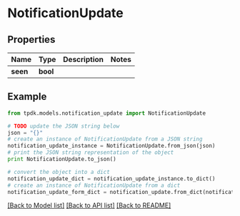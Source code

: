 # NotificationUpdate



## Properties

Name | Type | Description | Notes
------------ | ------------- | ------------- | -------------
**seen** | **bool** |  | 

## Example

```python
from tpdk.models.notification_update import NotificationUpdate

# TODO update the JSON string below
json = "{}"
# create an instance of NotificationUpdate from a JSON string
notification_update_instance = NotificationUpdate.from_json(json)
# print the JSON string representation of the object
print NotificationUpdate.to_json()

# convert the object into a dict
notification_update_dict = notification_update_instance.to_dict()
# create an instance of NotificationUpdate from a dict
notification_update_form_dict = notification_update.from_dict(notification_update_dict)
```
[[Back to Model list]](../README.md#documentation-for-models) [[Back to API list]](../README.md#documentation-for-api-endpoints) [[Back to README]](../README.md)


